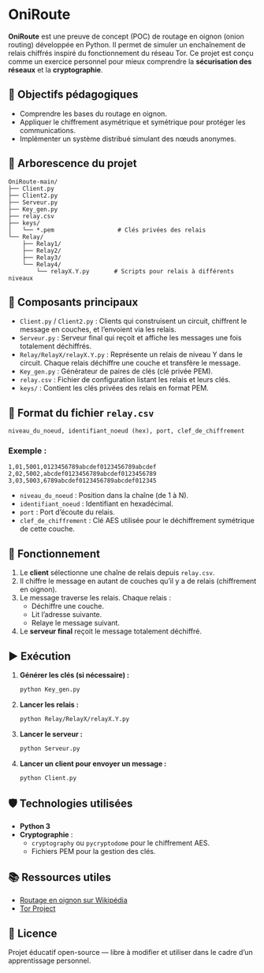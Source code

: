 # OniRoute

**OniRoute** est une preuve de concept (POC) de routage en oignon (onion routing) développée en Python. Il permet de simuler un enchaînement de relais chiffrés inspiré du fonctionnement du réseau Tor. Ce projet est conçu comme un exercice personnel pour mieux comprendre la **sécurisation des réseaux** et la **cryptographie**.

## 🎯 Objectifs pédagogiques

- Comprendre les bases du routage en oignon.
- Appliquer le chiffrement asymétrique et symétrique pour protéger les communications.
- Implémenter un système distribué simulant des nœuds anonymes.

## 📁 Arborescence du projet

```
OniRoute-main/
├── Client.py
├── Client2.py
├── Serveur.py
├── Key_gen.py
├── relay.csv
├── keys/
│   └── *.pem                  # Clés privées des relais
└── Relay/
    ├── Relay1/
    ├── Relay2/
    ├── Relay3/
    └── Relay4/
        └── relayX.Y.py       # Scripts pour relais à différents niveaux
```

## 🔧 Composants principaux

- `Client.py` / `Client2.py` : Clients qui construisent un circuit, chiffrent le message en couches, et l’envoient via les relais.
- `Serveur.py` : Serveur final qui reçoit et affiche les messages une fois totalement déchiffrés.
- `Relay/RelayX/relayX.Y.py` : Représente un relais de niveau Y dans le circuit. Chaque relais déchiffre une couche et transfère le message.
- `Key_gen.py` : Générateur de paires de clés (clé privée PEM).
- `relay.csv` : Fichier de configuration listant les relais et leurs clés.
- `keys/` : Contient les clés privées des relais en format PEM.

## 📄 Format du fichier `relay.csv`

```
niveau_du_noeud, identifiant_noeud (hex), port, clef_de_chiffrement
```

### Exemple :
```
1,01,5001,0123456789abcdef0123456789abcdef
2,02,5002,abcdef0123456789abcdef0123456789
3,03,5003,6789abcdef0123456789abcdef012345
```

- `niveau_du_noeud` : Position dans la chaîne (de 1 à N).
- `identifiant_noeud` : Identifiant en hexadécimal.
- `port` : Port d’écoute du relais.
- `clef_de_chiffrement` : Clé AES utilisée pour le déchiffrement symétrique de cette couche.

## 🔐 Fonctionnement

1. Le **client** sélectionne une chaîne de relais depuis `relay.csv`.
2. Il chiffre le message en autant de couches qu’il y a de relais (chiffrement en oignon).
3. Le message traverse les relais. Chaque relais :
   - Déchiffre une couche.
   - Lit l’adresse suivante.
   - Relaye le message suivant.
4. Le **serveur final** reçoit le message totalement déchiffré.

## ▶️ Exécution

1. **Générer les clés (si nécessaire) :**
   ```bash
   python Key_gen.py
   ```

2. **Lancer les relais :**
   ```bash
   python Relay/RelayX/relayX.Y.py
   ```

3. **Lancer le serveur :**
   ```bash
   python Serveur.py
   ```

4. **Lancer un client pour envoyer un message :**
   ```bash
   python Client.py
   ```

## 🛡️ Technologies utilisées

- **Python 3**
- **Cryptographie** :
  - `cryptography` ou `pycryptodome` pour le chiffrement AES.
  - Fichiers PEM pour la gestion des clés.

## 📚 Ressources utiles

- [Routage en oignon sur Wikipédia](https://fr.wikipedia.org/wiki/Routage_en_oignon)
- [Tor Project](https://www.torproject.org/)

## 📝 Licence

Projet éducatif open-source — libre à modifier et utiliser dans le cadre d’un apprentissage personnel.
